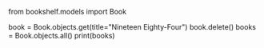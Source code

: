 from bookshelf.models import Book

book = Book.objects.get(title="Nineteen Eighty-Four")
book.delete()
books = Book.objects.all()
print(books)
